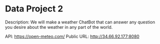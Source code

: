 # Data Project 2
Description: We will make a weather ChatBot that can answer any question you desire about the weather in any part of the world.

API: https://open-meteo.com/
Public URL: http://34.66.92.177:8080

